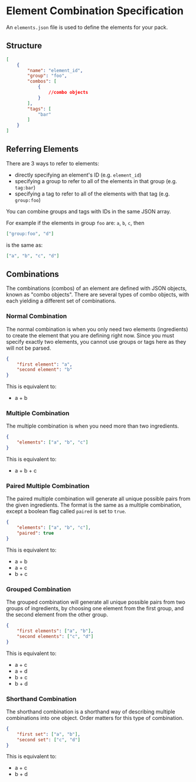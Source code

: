 # Element Combination Specification

An `elements.json` file is used to define the elements for your pack.

## Structure

```json
[
    {
        "name": "element_id",
        "group": "foo",
        "combos": [
            {
                //combo objects
            }
        ],
        "tags": [
            "bar"
        ]
    }
]
```

## Referring Elements

There are 3 ways to refer to elements:

-   directly specifying an element's ID (e.g. `element_id`)
-   specifying a group to refer to all of the elements in that group (e.g. `tag:bar`)
-   specifying a tag to refer to all of the elements with that tag (e.g. `group:foo`)

You can combine groups and tags with IDs in the same JSON array.

For example if the elements in group `foo` are: `a`, `b`, `c`, then

```json
["group:foo", "d"]
```

is the same as:
```json
["a", "b", "c", "d"]
```

## Combinations

The combinations (combos) of an element are defined with JSON objects, known as "combo objects". There are several types of combo objects, with each yielding a different set of combinations.

### Normal Combination

The normal combination is when you only need two elements (ingredients) to create the element that you are defining right now. Since you must specify exactly two elements, you cannot use groups or tags here as they will not be parsed.

```json
{
    "first element": "a",
    "second element": "b"
}
```

This is equivalent to:

-   a + b

### Multiple Combination

The multiple combination is when you need more than two ingredients.

```json
{
    "elements": ["a", "b", "c"]
}
```

This is equivalent to:

-   a + b + c

### Paired Multiple Combination

The paired multiple combination will generate all unique possible pairs from the given ingredients. The format is the same as a multiple combination, except a boolean flag called `paired` is set to `true`.

```json
{
    "elements": ["a", "b", "c"],
    "paired": true
}
```

This is equivalent to:

-   a + b
-   a + c
-   b + c

### Grouped Combination

The grouped combination will generate all unique possible pairs from two groups of ingredients, by choosing one element from the first group, and the second element from the other group.

```json
{
    "first elements": ["a", "b"],
    "second elements": ["c", "d"]
}
```

This is equivalent to:

-   a + c
-   a + d
-   b + c
-   b + d

### Shorthand Combination

The shorthand combination is a shorthand way of describing multiple combinations into one object. Order matters for this type of combination.

```json
{
    "first set": ["a", "b"],
    "second set": ["c", "d"]
}
```

This is equivalent to:

-   a + c
-   b + d